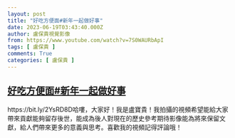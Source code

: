 ```yaml
---
layout: post
title: "好吃方便面#新年一起做好事"
date: 2023-06-19T03:43:40.000Z
author: 盧保貴視覺影像
from: https://www.youtube.com/watch?v=7S0WAURbApI
tags: [ 盧保貴 ]
comments: True
categories: [ 盧保貴 ]
---
```

<!--1687146220000-->
[好吃方便面#新年一起做好事](https://www.youtube.com/watch?v=7S0WAURbApI)
------

<div>
https://bit.ly/2YsRD8D哈嘍，大家好！我是盧寶貴！我拍攝的視頻希望能給大家帶來貢獻能夠留存後世，能成為後人對現在的歷史參考期待影像能為將來保留文獻，給人們帶來更多的意義與思考。喜歡我的視頻記得評論哦！
</div>
